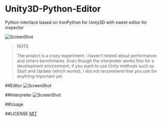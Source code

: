 Unity3D-Python-Editor
=====================

Python interface based on IronPython for Unity3D with sweet editor for inspector

![ScreenShot](http://img.pandawhale.com/94867-magic-gif-Shia-Imgur-MAH7.gif)

> NOTE
>
> The project is a crazy experiment. i haven't tested about performance and others benchmarks.
> Even though the interpreter works fine for a development environment, if you want to use Unity methods such as Start and Update (which works), 
> i dot not recommend that you use for anything important yet.


##Editor
![ScreenShot](http://i.cubeupload.com/f9VN8B.png)

##Interpreter
![ScreenShot](http://i.cubeupload.com/gFjViz.png)

##Usage


##LICENSE
[MIT](./LICENSE)

